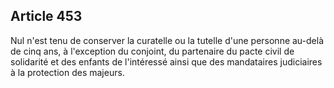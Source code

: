 Article 453
----
Nul n'est tenu de conserver la curatelle ou la tutelle d'une personne au-delà de
cinq ans, à l'exception du conjoint, du partenaire du pacte civil de solidarité
et des enfants de l'intéressé ainsi que des mandataires judiciaires à la
protection des majeurs.
